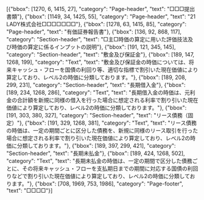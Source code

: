 [{"bbox": [1270, 6, 1415, 27], "category": "Page-header", "text": "□□□提出書類"}, {"bbox": [1149, 34, 1425, 55], "category": "Page-header", "text": "21 LADY株式会社□□□□□□□"}, {"bbox": [1278, 63, 1415, 85], "category": "Page-header", "text": "有価証券報告書"}, {"bbox": [136, 92, 868, 117], "category": "Section-header", "text": "□主□時価の算定に用いた評価技法及び時価の算定に係るインプットの説明"}, {"bbox": [191, 121, 345, 145], "category": "Section-header", "text": "敷金及び保証金"}, {"bbox": [189, 147, 1268, 199], "category": "Text", "text": "敷金及び保証金の時価については、将来キャッシュ・フローを国債の利回り等、適切な指標で割引いた現在価値により算定しており、レベル2の時価に分類しております。"}, {"bbox": [189, 208, 299, 231], "category": "Section-header", "text": "長期借入金"}, {"bbox": [189, 234, 1268, 286], "category": "Text", "text": "長期借入金の時価は、元利金の合計額を新規に同様の借入を行った場合に想定される利率で割り引いた現在価値により算定しており、レベル2の時価に分類しております。"}, {"bbox": [191, 303, 380, 327], "category": "Section-header", "text": "リース債務（固定）"}, {"bbox": [191, 329, 1268, 381], "category": "Text", "text": "リース債務の時価は、一定の期間ごとに区分した債務を、新規に同様のリース取引を行った場合に想定される利率で割り引いた現在価値により算定しており、レベル2の時価に分類しております。"}, {"bbox": [189, 397, 299, 421], "category": "Section-header", "text": "長期未払金"}, {"bbox": [189, 424, 1268, 502], "category": "Text", "text": "長期未払金の時価は、一定の期間で区分した債務ごとに、その将来キャッシュ・フローを支払期日までの期間に対応する国債の利回りなどで割り引いた現在価値により算定しており、レベル2の時価に分類しております。"}, {"bbox": [708, 1969, 753, 1986], "category": "Page-footer", "text": "□□□□"}]